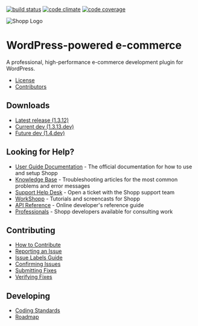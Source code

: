 [![build status](https://api.travis-ci.org/ingenesis/shopp.svg)](https://travis-ci.org/ingenesis/shopp) [![code climate](https://d3s6mut3hikguw.cloudfront.net/github/ingenesis/shopp/badges/gpa.svg)](https://codeclimate.com/github/ingenesis/shopp/badges) [![code coverage](https://d3s6mut3hikguw.cloudfront.net/github/ingenesis/shopp/badges/coverage.svg)](https://codeclimate.com/github/ingenesis/shopp/badges)

![Shopp Logo](https://shopplugin.com/logo.png)

# WordPress-powered e-commerce
A professional, high-performance e-commerce development plugin for WordPress.

- [License](license.txt)
- [Contributors](https://github.com/ingenesis/shopp/contributors)

## Downloads
- [Latest release (1.3.12)](https://github.com/ingenesis/shopp/releases/tag/1.3.12)
- [Current dev (1.3.13.dev)](https://github.com/ingenesis/shopp/archive/1.3.x.zip)
- [Future dev (1.4.dev)](https://github.com/ingenesis/shopp/archive/master.zip)

## Looking for Help?

- [User Guide Documentation](https://shopplugin.com/docs/) - The official documentation for how to use and setup Shopp
- [Knowledge Base](https://shopplugin.com/kb/) - Troubleshooting articles for the most common problems and error messages
- [Support Help Desk](https://shopplugin.com/support/forum/help-desk) - Open a ticket with the Shopp support team
- [WorkShopp](http://workshopp.com/) - Tutorials and screencasts for Shopp
- [API Reference](https://shopplugin.com/api/) - Online developer's reference guide
- [Professionals](https://shopplugin.com/professionals/) - Shopp developers available for consulting work

## Contributing

- [How to Contribute](http://github.com/ingenesis/shopp/wiki/Contributing)
- [Reporting an Issue](http://github.com/ingenesis/shopp/wiki/Reporting)
- [Issue Labels Guide](http://github.com/ingenesis/shopp/wiki/Labels)
- [Confirming Issues](http://github.com/ingenesis/shopp/wiki/Confirming)
- [Submitting Fixes](http://github.com/ingenesis/shopp/wiki/Submissions)
- [Verifying Fixes](http://github.com/ingenesis/shopp/wiki/Verifying)

## Developing

- [Coding Standards](http://github.com/ingenesis/shopp/wiki/Coding-Standards)
- [Roadmap](http://github.com/ingenesis/shopp/wiki/Roadmap)
